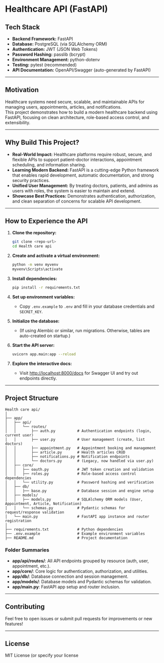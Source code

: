 # Healthcare API (FastAPI)

## Tech Stack

- **Backend Framework:** FastAPI
- **Database:** PostgreSQL (via SQLAlchemy ORM)
- **Authentication:** JWT (JSON Web Tokens)
- **Password Hashing:** passlib (bcrypt)
- **Environment Management:** python-dotenv
- **Testing:** pytest (recommended)
- **API Documentation:** OpenAPI/Swagger (auto-generated by FastAPI)

---

## Motivation

Healthcare systems need secure, scalable, and maintainable APIs for managing users, appointments, articles, and notifications.  
This project demonstrates how to build a modern healthcare backend using FastAPI, focusing on clean architecture, role-based access control, and extensibility.

---

## Why Build This Project?

- **Real-World Impact:** Healthcare platforms require robust, secure, and flexible APIs to support patient-doctor interactions, appointment scheduling, and information sharing.
- **Learning Modern Backend:** FastAPI is a cutting-edge Python framework that enables rapid development, automatic documentation, and strong security practices.
- **Unified User Management:** By treating doctors, patients, and admins as users with roles, the system is easier to maintain and extend.
- **Showcase Best Practices:** Demonstrates authentication, authorization, and clean separation of concerns for scalable API development.

---

## How to Experience the API

1. **Clone the repository:**
   ```sh
   git clone <repo-url>
   cd Health care api
   ```

2. **Create and activate a virtual environment:**
   ```sh
   python -m venv myvenv
   myvenv\Scripts\activate
   ```

3. **Install dependencies:**
   ```sh
   pip install -r requirements.txt
   ```

4. **Set up environment variables:**
   - Copy `.env.example` to `.env` and fill in your database credentials and `SECRET_KEY`.

5. **Initialize the database:**
   - (If using Alembic or similar, run migrations. Otherwise, tables are auto-created on startup.)

6. **Start the API server:**
   ```sh
   uvicorn app.main:app --reload
   ```

7. **Explore the interactive docs:**
   - Visit [http://localhost:8000/docs](http://localhost:8000/docs) for Swagger UI and try out endpoints directly.

---

## Project Structure

```
Health care api/
│
├── app/
│   ├── api/
│   │   └── routes/
│   │       ├── auth.py          # Authentication endpoints (login, current user)
│   │       ├── user.py          # User management (create, list doctors)
│   │       ├── appointment.py   # Appointment booking and management
│   │       ├── article.py       # Health articles CRUD
│   │       ├── notifications.py # Notification endpoints
│   │       └── doctors.py       # (Legacy, now handled via user.py)
│   ├── core/
│   │   ├── oauth.py             # JWT token creation and validation
│   │   ├── roles.py             # Role-based access control dependencies
│   │   └── utility.py           # Password hashing and verification
│   ├── db/
│   │   ├── base.py              # Database session and engine setup
│   ├── models/
│   │   ├── models.py            # SQLAlchemy ORM models (User, Appointment, Article, Notification)
│   │   └── schemas.py           # Pydantic schemas for request/response validation
│   └── main.py                  # FastAPI app instance and router registration
│
├── requirements.txt             # Python dependencies
├── .env.example                 # Example environment variables
├── README.md                    # Project documentation
```

### Folder Summaries

- **app/api/routes/**: All API endpoints grouped by resource (auth, user, appointment, etc.).
- **app/core/**: Core logic for authentication, authorization, and utilities.
- **app/db/**: Database connection and session management.
- **app/models/**: Database models and Pydantic schemas for validation.
- **app/main.py**: FastAPI app setup and router inclusion.

---

## Contributing

Feel free to open issues or submit pull requests for improvements or new features!

---

## License

MIT License (or specify your license
